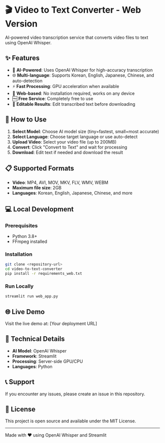 # 🎬 Video to Text Converter - Web Version

AI-powered video transcription service that converts video files to text using OpenAI Whisper.

## ✨ Features

- 🤖 **AI-Powered**: Uses OpenAI Whisper for high-accuracy transcription
- 🌐 **Multi-language**: Supports Korean, English, Japanese, Chinese, and auto-detection
- ⚡ **Fast Processing**: GPU acceleration when available
- 📱 **Web-based**: No installation required, works on any device
- 🆓 **Free Service**: Completely free to use
- 📝 **Editable Results**: Edit transcribed text before downloading

## 🚀 How to Use

1. **Select Model**: Choose AI model size (tiny=fastest, small=most accurate)
2. **Select Language**: Choose target language or use auto-detect
3. **Upload Video**: Select your video file (up to 200MB)
4. **Convert**: Click "Convert to Text" and wait for processing
5. **Download**: Edit text if needed and download the result

## 📋 Supported Formats

- **Video**: MP4, AVI, MOV, MKV, FLV, WMV, WEBM
- **Maximum file size**: 2GB
- **Languages**: Korean, English, Japanese, Chinese, and more

## 💻 Local Development

### Prerequisites
- Python 3.8+
- FFmpeg installed

### Installation
```bash
git clone <repository-url>
cd video-to-text-converter
pip install -r requirements_web.txt
```

### Run Locally
```bash
streamlit run web_app.py
```

## 🌐 Live Demo

Visit the live demo at: [Your deployment URL]

## 🔧 Technical Details

- **AI Model**: OpenAI Whisper
- **Framework**: Streamlit
- **Processing**: Server-side GPU/CPU
- **Languages**: Python

## 📞 Support

If you encounter any issues, please create an issue in this repository.

## 📄 License

This project is open source and available under the MIT License.

---

Made with ❤️ using OpenAI Whisper and Streamlit 